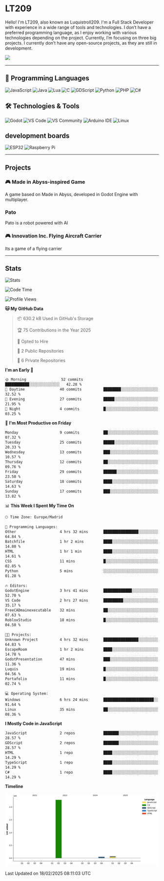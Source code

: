 # LT209

Hello! I'm LT209, also known as Luquistroll209. I'm a Full Stack Developer with experience in a wide range of tools and technologies. I don’t have a preferred programming language, as I enjoy working with various technologies depending on the project. Currently, I’m focusing on three big projects. I currently don’t have any open-source projects, as they are still in development.

![](https://komarev.com/ghpvc/?username=Luquistroll2095&color=blueviolet)

---
## 🚀 Programming Languages

![JavaScript](https://img.shields.io/badge/JavaScript-F7DF1E?style=for-the-square&logo=javascript&logoColor=black)
![Java](https://img.shields.io/badge/Java-EA2D2E?style=for-the-square&logo=java&logoColor=white)
![Lua](https://img.shields.io/badge/Lua-2C2D72?style=for-the-square&logo=lua&logoColor=white)
![C](https://img.shields.io/badge/C-00599C?style=for-the-square&logo=c&logoColor=white)
![GDScript](https://img.shields.io/badge/GDScript-478CBF?style=for-the-square&logo=godotengine&logoColor=white)
![Python](https://img.shields.io/badge/Python-3776AB?style=for-the-square&logo=python&logoColor=white)
![PHP](https://img.shields.io/badge/PHP-777BB4?style=for-the-square&logo=php&logoColor=white)
![C#](https://img.shields.io/badge/C%23-239120?style=for-the-square&logo=csharp&logoColor=white)

## 🛠️ Technologies & Tools

![Godot](https://img.shields.io/badge/Godot-478CBF?style=for-the-square&logo=godotengine&logoColor=white)
![VS Code](https://img.shields.io/badge/VS%20Code-007ACC?style=for-the-square&logo=visualstudiocode&logoColor=white)
![VS Community](https://img.shields.io/badge/VS%20Community-5C2D91?style=for-the-square&logo=visualstudio&logoColor=white)
![Arduino IDE](https://img.shields.io/badge/Arduino_IDE-00979D?style=for-the-square&logo=arduino&logoColor=white)
![Linux](https://img.shields.io/badge/Linux-FCC624?style=for-the-square&logo=linux&logoColor=black)

## development boards

![ESP32](https://img.shields.io/badge/ESP32-000000?style=for-the-square&logo=esphome&logoColor=white)
![Raspberry Pi](https://img.shields.io/badge/Raspberry_Pi-C51A4A?style=for-the-square&logo=raspberrypi&logoColor=white)



---
## Projects

### 🎮 Made in Abyss-inspired Game
A game based on Made in Abyss, developed in Godot Engine with multiplayer.

### Pato
Pato is a robot powered with AI

### 🎮 Innovation Inc. Flying Aircraft Carrier
Its a game of a flying carrier 

---
## Stats

![Stats](https://github-readme-stats.vercel.app/api?username=Luquistroll209&show_icons=true&theme=radical)

<!--START_SECTION:waka-->
![Code Time](http://img.shields.io/badge/Code%20Time-37%20hrs%2023%20mins-blue)

![Profile Views](http://img.shields.io/badge/Profile%20Views-10-blue)

**🐱 My GitHub Data** 

> 📦 630.2 kB Used in GitHub's Storage 
 > 
> 🏆 75 Contributions in the Year 2025
 > 
> 💼 Opted to Hire
 > 
> 📜 2 Public Repositories 
 > 
> 🔑 6 Private Repositories 
 > 
**I'm an Early 🐤** 

```text
🌞 Morning                52 commits          ███████████░░░░░░░░░░░░░░   42.28 % 
🌆 Daytime                40 commits          ████████░░░░░░░░░░░░░░░░░   32.52 % 
🌃 Evening                27 commits          █████░░░░░░░░░░░░░░░░░░░░   21.95 % 
🌙 Night                  4 commits           █░░░░░░░░░░░░░░░░░░░░░░░░   03.25 % 
```
📅 **I'm Most Productive on Friday** 

```text
Monday                   9 commits           ██░░░░░░░░░░░░░░░░░░░░░░░   07.32 % 
Tuesday                  25 commits          █████░░░░░░░░░░░░░░░░░░░░   20.33 % 
Wednesday                13 commits          ███░░░░░░░░░░░░░░░░░░░░░░   10.57 % 
Thursday                 12 commits          ██░░░░░░░░░░░░░░░░░░░░░░░   09.76 % 
Friday                   29 commits          ██████░░░░░░░░░░░░░░░░░░░   23.58 % 
Saturday                 18 commits          ████░░░░░░░░░░░░░░░░░░░░░   14.63 % 
Sunday                   17 commits          ███░░░░░░░░░░░░░░░░░░░░░░   13.82 % 
```


📊 **This Week I Spent My Time On** 

```text
🕑︎ Time Zone: Europe/Madrid

💬 Programming Languages: 
Other                    4 hrs 32 mins       ████████████████░░░░░░░░░   64.84 % 
Batchfile                1 hr 2 mins         ████░░░░░░░░░░░░░░░░░░░░░   14.80 % 
HTML                     1 hr 1 min          ████░░░░░░░░░░░░░░░░░░░░░   14.61 % 
CSS                      11 mins             █░░░░░░░░░░░░░░░░░░░░░░░░   02.85 % 
Python                   5 mins              ░░░░░░░░░░░░░░░░░░░░░░░░░   01.28 % 

🔥 Editors: 
GodotEngine              3 hrs 41 mins       █████████████░░░░░░░░░░░░   52.70 % 
VS Code                  2 hrs 27 mins       █████████░░░░░░░░░░░░░░░░   35.17 % 
FreeCADmainexecutable    32 mins             ██░░░░░░░░░░░░░░░░░░░░░░░   07.63 % 
RobloxStudio             18 mins             █░░░░░░░░░░░░░░░░░░░░░░░░   04.50 % 

🐱‍💻 Projects: 
Unknown Project          4 hrs 32 mins       ████████████████░░░░░░░░░   64.83 % 
EscapeRoom               1 hr 2 mins         ████░░░░░░░░░░░░░░░░░░░░░   14.78 % 
GodotPresentation        47 mins             ███░░░░░░░░░░░░░░░░░░░░░░   11.36 % 
Luquis                   19 mins             █░░░░░░░░░░░░░░░░░░░░░░░░   04.56 % 
Portafolio               11 mins             █░░░░░░░░░░░░░░░░░░░░░░░░   02.74 % 

💻 Operating System: 
Windows                  6 hrs 24 mins       ███████████████████████░░   91.64 % 
Linux                    35 mins             ██░░░░░░░░░░░░░░░░░░░░░░░   08.36 % 
```

**I Mostly Code in JavaScript** 

```text
JavaScript               2 repos             ███████░░░░░░░░░░░░░░░░░░   28.57 % 
GDScript                 2 repos             ███████░░░░░░░░░░░░░░░░░░   28.57 % 
HTML                     1 repo              ████░░░░░░░░░░░░░░░░░░░░░   14.29 % 
TypeScript               1 repo              ████░░░░░░░░░░░░░░░░░░░░░   14.29 % 
C#                       1 repo              ████░░░░░░░░░░░░░░░░░░░░░   14.29 % 
```



**Timeline**

![Lines of Code chart](https://raw.githubusercontent.com/Luquistroll209/Luquistroll209/main/assets/bar_graph.png)


 Last Updated on 18/02/2025 08:11:03 UTC
<!--END_SECTION:waka-->

